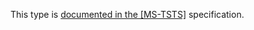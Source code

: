 This type is [documented in the [MS-TSTS]](https://learn.microsoft.com/en-us/openspecs/windows_protocols/ms-tsts/dcd01340-5084-4089-8173-ad3a5831e087) specification.
